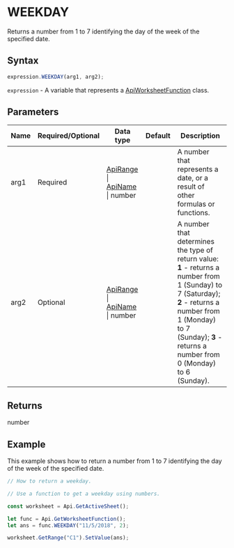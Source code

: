 # WEEKDAY

Returns a number from 1 to 7 identifying the day of the week of the specified date.

## Syntax

```javascript
expression.WEEKDAY(arg1, arg2);
```

`expression` - A variable that represents a [ApiWorksheetFunction](../ApiWorksheetFunction.md) class.

## Parameters

| **Name** | **Required/Optional** | **Data type** | **Default** | **Description** |
| ------------- | ------------- | ------------- | ------------- | ------------- |
| arg1 | Required | [ApiRange](../../ApiRange/ApiRange.md) \| [ApiName](../../ApiName/ApiName.md) \| number |  | A number that represents a date, or a result of other formulas or functions. |
| arg2 | Optional | [ApiRange](../../ApiRange/ApiRange.md) \| [ApiName](../../ApiName/ApiName.md) \| number |  | A number that determines the type of return value: **1** - returns a number from 1 (Sunday) to 7 (Saturday); **2** - returns a number from 1 (Monday) to 7 (Sunday); **3** - returns a number from 0 (Monday) to 6 (Sunday). |

## Returns

number

## Example

This example shows how to return a number from 1 to 7 identifying the day of the week of the specified date.

```javascript editor-xlsx
// How to return a weekday.

// Use a function to get a weekday using numbers.

const worksheet = Api.GetActiveSheet();

let func = Api.GetWorksheetFunction();
let ans = func.WEEKDAY("11/5/2018", 2); 

worksheet.GetRange("C1").SetValue(ans);

```
